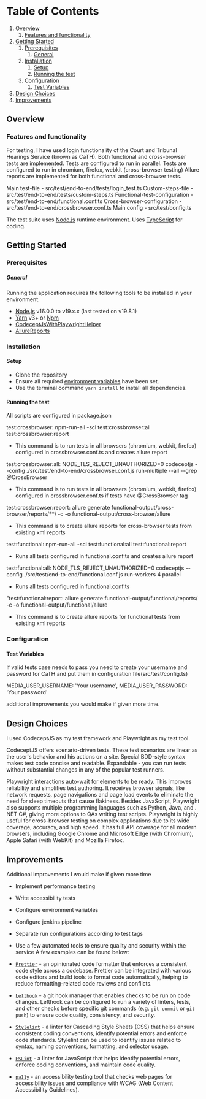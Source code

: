 # Table of Contents

1. [Overview](#overview)
    1. [Features and functionality](#features-and-functionality)
2. [Getting Started](#getting-started)
    1. [Prerequisites](#prerequisites)
        1. [General](#general)
    2. [Installation](#installation)
        1. [Setup](#setup)
        2. [Running the test](#running-the-test)
    3. [Configuration](#configuration)
        1. [Test Variables](#test-variables)
3. [Design Choices](#design-choices)
4. [Improvements](#improvements)
          

## Overview

### Features and functionality

For testing, I have used login functionality of the Court and Tribunal Hearings Service (known as CaTH). 
Both functional and cross-browser tests are implemented.
Tests are configured to run in parallel.
Tests are configured to run in chromium, firefox, webkit (cross-browser testing)
Allure reports are implemented for both functional and cross-browser tests.

Main test-file - src/test/end-to-end/tests/login_test.ts
Custom-steps-file - src/test/end-to-end/tests/custom-steps.ts
Functional-test-configuration - src/test/end-to-end/functional.conf.ts
Cross-browser-configuration - src/test/end-to-end/crossbrowser.conf.ts
Main config - src/test/config.ts

The test suite uses [Node.js](https://nodejs.org/en) runtime environment.
Uses [TypeScript](https://www.typescriptlang.org/) for coding.

## Getting Started

### Prerequisites

##### General

Running the application requires the following tools to be installed in your environment:

- [Node.js](https://nodejs.org/) v16.0.0 to v19.x.x (last tested on v19.8.1)
- [Yarn](https://yarnpkg.com/) v3+ or [Npm](https://www.npmjs.com/)
- [CodeceptJsWithPlaywrightHelper](https://codecept.io/helpers/Playwright/)
- [AllureReports](https://docs.qameta.io/allure/)


### Installation

#### Setup

-   Clone the repository
-   Ensure all required [environment variables](#environment-variables) have been set.
-   Use the terminal command `yarn install` to install all dependencies.

#### Running the test

All scripts are configured in package.json

test:crossbrowser: npm-run-all -scl test:crossbrowser:all test:crossbrowser:report
- This command is to run tests in all browsers (chromium, webkit, firefox) configured in crossbrowser.conf.ts and creates allure report

test:crossbrowser:all: NODE_TLS_REJECT_UNAUTHORIZED=0 codeceptjs --config ./src/test/end-to-end/crossbrowser.conf.js run-multiple --all --grep @CrossBrowser
- This command is to run tests in all browsers (chromium, webkit, firefox) configured in crossbrowser.conf.ts if tests have @CrossBrowser tag 

test:crossbrowser:report: allure generate functional-output/cross-browser/reports/**/ -c -o functional-output/cross-browser/allure
- This command is to create allure reports for cross-browser tests from existing xml reports

test:functional: npm-run-all -scl test:functional:all test:functional:report
- Runs all tests configured in functional.conf.ts and creates allure report

test:functional:all: NODE_TLS_REJECT_UNAUTHORIZED=0 codeceptjs --config ./src/test/end-to-end/functional.conf.js run-workers 4 parallel
- Runs all tests configured in functional.conf.ts 

 "test:functional:report: allure generate functional-output/functional/reports/ -c -o functional-output/functional/allure
- This command is to create allure reports for functional tests from existing xml reports

### Configuration

#### Test Variables

If valid tests case needs to pass you need to create your username and password for CaTH
and put them in configuration file(src/test/config.ts)

MEDIA_USER_USERNAME: 'Your username',
MEDIA_USER_PASSWORD: 'Your password'

additional improvements you would make if given more time.

## Design Choices

I used CodeceptJS as my test framework and Playwright as my test tool.

CodeceptJS offers scenario-driven tests. These test scenarios are linear as the user's behavior and his actions on a site.
Special BDD-style syntax makes test code concise and readable. 
Expandable - you can run tests without substantial changes in any of the popular test runners.

Playwright interactions auto-wait for elements to be ready. This improves reliability and simplifies test authoring. 
It receives browser signals, like network requests, page navigations and page load events to eliminate the need for sleep timeouts that cause flakiness.
Besides JavaScript, Playwright also supports multiple programming languages such as Python, Java, and . NET C#, giving more options to QAs writing test scripts.
Playwright is highly useful for cross-browser testing on complex applications due to its wide coverage, accuracy, and high speed.
It has full API coverage for all modern browsers, including Google Chrome and Microsoft Edge (with Chromium), Apple Safari (with WebKit) and Mozilla Firefox.

## Improvements

Additional improvements I would make if given more time

 - Implement performance testing
 - Write accessibility tests
 - Configure environment variables
 - Configure jenkins pipeline
 - Separate run configurations according to test tags
 - Use a few automated tools to ensure quality and security within the service
   A few examples can be found below:

-   [`Prettier`](https://prettier.io/) - an opinionated code formatter that enforces a consistent code style across a codebase. Prettier can be integrated with various code editors and build tools to format code automatically, helping to reduce formatting-related code reviews and conflicts.

-   [`Lefthook`](https://github.com/evilmartians/lefthook) - a git hook manager that enables checks to be run on code changes. Lefthook can be configured to run a variety of linters, tests, and other checks before specific git commands (e.g. `git commit` or `git push`) to ensure code quality, consistency, and security.

-   [`Stylelint`](https://stylelint.io/) - a linter for Cascading Style Sheets (CSS) that helps ensure consistent coding conventions, identify potential errors and enforce code standards. Stylelint can be used to identify issues related to syntax, naming conventions, formatting, and selector usage.

-   [`ESLint`](https://eslint.org/) - a linter for JavaScript that helps identify potential errors, enforce coding conventions, and maintain code quality.

-   [`pa11y`](https://pa11y.org/) - an accessibility testing tool that checks web pages for accessibility issues and compliance with WCAG (Web Content Accessibility Guidelines).
